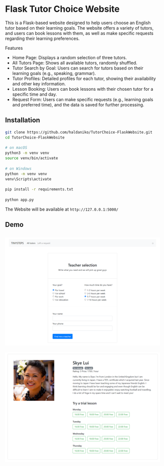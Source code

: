# Flask Tutor Choice Website

This is a Flask-based website designed to help users choose an English tutor based on their learning goals. The website
offers a variety of tutors, and users can book lessons with them, as well as make specific requests regarding their
learning preferences.

Features
- Home Page: Displays a random selection of three tutors.
- All Tutors Page: Shows all available tutors, randomly shuffled.
- Tutor Search by Goal: Users can search for tutors based on their learning goals (e.g., speaking, grammar).
- Tutor Profiles: Detailed profiles for each tutor, showing their availability and other key information.
- Lesson Booking: Users can book lessons with their chosen tutor for a specific time and day.
- Request Form: Users can make specific requests (e.g., learning goals and preferred time), and the data is saved for
further processing.

## Installation

```bash
git clone https://github.com/haldaniko/TutorChoice-FlaskWebsite.git
cd TutorChoice-FlaskWebsite

# on macOS
python3 -m venv venv
source venv/bin/activate

# on Windows
python -m venv venv
venv\Scripts\activate

pip install -r requirements.txt

python app.py
```

The Website will be available at `http://127.0.0.1:5000/`

## Demo
![demo.png](screenshots%2Fdemo.png)
---
![demo2.png](screenshots%2Fdemo2.png)